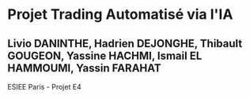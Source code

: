 # Projet Trading Automatisé via l'IA

Livio DANINTHE, Hadrien DEJONGHE, Thibault GOUGEON, Yassine HACHMI, Ismail EL HAMMOUMI, Yassin FARAHAT
-
ESIEE Paris - Projet E4
